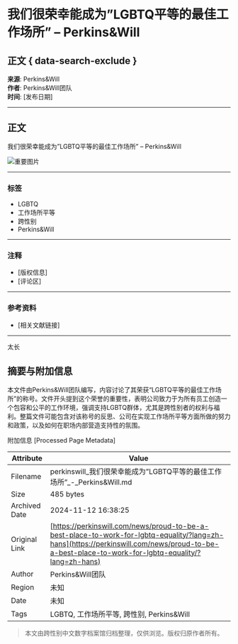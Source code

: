# 我们很荣幸能成为”LGBTQ平等的最佳工作场所” – Perkins&Will

## 正文 { data-search-exclude }


**来源**: Perkins&Will  
**作者**: Perkins&Will团队  
**时间**: [发布日期]  

---

## 正文

我们很荣幸能成为”LGBTQ平等的最佳工作场所” – Perkins&Will

![重要图片](图片链接)

---

### 标签

- LGBTQ
- 工作场所平等
- 跨性别
- Perkins&Will

---

### 注释

- [版权信息]  
- [评论区]

---

### 参考资料

- [相关文献链接]

--- 

太长

## 摘要与附加信息

<!-- tcd_abstract -->
本文件由Perkins&Will团队编写，内容讨论了其荣获“LGBTQ平等的最佳工作场所”的称号。文件开头提到这个荣誉的重要性，表明公司致力于为所有员工创造一个包容和公平的工作环境，强调支持LGBTQ群体，尤其是跨性别者的权利与福利。整篇文件可能包含对该称号的反思、公司在实现工作场所平等方面所做的努力和政策，以及如何在职场内部营造支持性的氛围。
<!-- tcd_abstract_end -->

附加信息 [Processed Page Metadata]

| Attribute       | Value                                  |
|-----------------|----------------------------------------|
| Filename        | perkinswill_我们很荣幸能成为”LGBTQ平等的最佳工作场所”_-_Perkins&Will.md                             |
| Size            | 485 bytes                           |
| Archived Date   | 2024-11-12 16:38:25                             |
| Original Link   | [https://perkinswill.com/news/proud-to-be-a-best-place-to-work-for-lgbtq-equality/?lang=zh-hans](https://perkinswill.com/news/proud-to-be-a-best-place-to-work-for-lgbtq-equality/?lang=zh-hans)                       |
| Author          | Perkins&Will团队                               |
| Region          | 未知                               |
| Date            | 未知                                 |
| Tags            | LGBTQ, 工作场所平等, 跨性别, Perkins&Will                                 |
>
> 本文由跨性别中文数字档案馆归档整理，仅供浏览。版权归原作者所有。
>